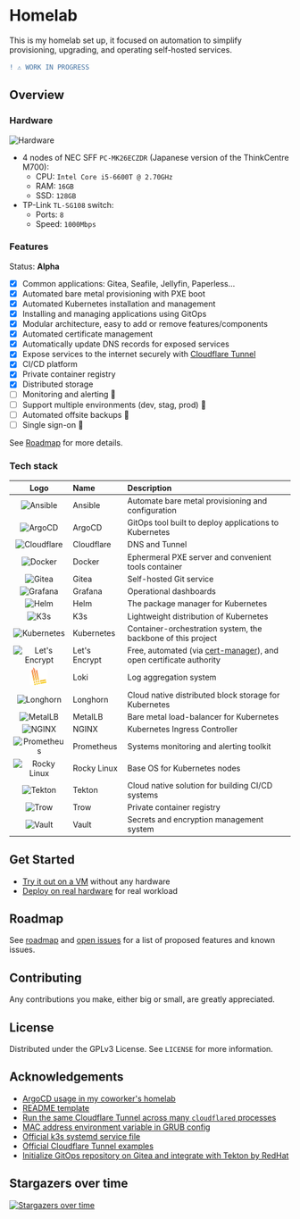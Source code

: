 # Homelab

<!-- ANCHOR: introduction -->

This is my homelab set up, it focused on automation to simplify provisioning, upgrading, and operating self-hosted services.

<!-- ANCHOR_END: introduction -->

```diff
! ⚠️ WORK IN PROGRESS
```

## Overview

### Hardware

![Hardware](https://user-images.githubusercontent.com/27996771/98970963-25137200-2543-11eb-8f2d-f9a2d45756ef.JPG)

- 4 nodes of NEC SFF `PC-MK26ECZDR` (Japanese version of the ThinkCentre M700):
  - CPU: `Intel Core i5-6600T @ 2.70GHz`
  - RAM: `16GB`
  - SSD: `128GB`
- TP-Link `TL-SG108` switch:
  - Ports: `8`
  - Speed: `1000Mbps`

### Features

Status: **Alpha**

- [x] Common applications: Gitea, Seafile, Jellyfin, Paperless...
- [x] Automated bare metal provisioning with PXE boot
- [x] Automated Kubernetes installation and management
- [x] Installing and managing applications using GitOps
- [x] Modular architecture, easy to add or remove features/components
- [x] Automated certificate management
- [x] Automatically update DNS records for exposed services
- [x] Expose services to the internet securely with [Cloudflare Tunnel](https://www.cloudflare.com/products/tunnel/)
- [x] CI/CD platform
- [x] Private container registry
- [x] Distributed storage
- [ ] Monitoring and alerting 🚧
- [ ] Support multiple environments (dev, stag, prod) 🚧
- [ ] Automated offsite backups 🚧
- [ ] Single sign-on 🚧

See [Roadmap](#roadmap) for more details.

### Tech stack

| Logo                                                                                                                                   | Name          | Description                                                                                   |
| :------------------------------------------------------------------------------------------------------------------------------------: | :----------   | :-------------------------------------------------------------------------------------------- |
| <img width="32" alt="Ansible" src="https://simpleicons.org/icons/ansible.svg">                                                         | Ansible       | Automate bare metal provisioning and configuration                                            |
| <img width="32" alt="ArgoCD" src="https://cncf-branding.netlify.app/img/projects/argo/icon/color/argo-icon-color.svg">                 | ArgoCD        | GitOps tool built to deploy applications to Kubernetes                                        |
| <img width="32" alt="Cloudflare" src="https://avatars.githubusercontent.com/u/314135?s=200&v=4">                                       | Cloudflare    | DNS and Tunnel                                                                                |
| <img width="32" alt="Docker" src="https://www.docker.com/sites/default/files/d8/2019-07/Moby-logo.png">                                | Docker        | Ephermeral PXE server and convenient tools container                                          |
| <img width="32" alt="Gitea" src="https://upload.wikimedia.org/wikipedia/commons/b/bb/Gitea_Logo.svg">                                  | Gitea         | Self-hosted Git service                                                                       |
| <img width="32" alt="Grafana" src="https://grafana.com/static/img/menu/grafana2.svg">                                                  | Grafana       | Operational dashboards                                                                        |
| <img width="32" alt="Helm" src="https://cncf-branding.netlify.app/img/projects/helm/icon/color/helm-icon-color.svg">                   | Helm          | The package manager for Kubernetes                                                            |
| <img width="32" alt="K3s" src="https://cncf-branding.netlify.app/img/projects/k3s/icon/color/k3s-icon-color.svg">                      | K3s           | Lightweight distribution of Kubernetes                                                        |
| <img width="32" alt="Kubernetes" src="https://cncf-branding.netlify.app/img/projects/kubernetes/icon/color/kubernetes-icon-color.svg"> | Kubernetes    | Container-orchestration system, the backbone of this project                                  |
| <img width="32" alt="Let's Encrypt" src="https://avatars.githubusercontent.com/u/9289019?s=200&v=4">                                   | Let's Encrypt | Free, automated (via [cert-manager](https://cert-manager.io)), and open certificate authority |
| <img width="32" alt="Loki" src="https://github.com/grafana/loki/blob/main/docs/sources/logo.png?raw=true">                             | Loki          | Log aggregation system                                                                        |
| <img width="32" alt="Longhorn" src="https://cncf-branding.netlify.app/img/projects/longhorn/icon/color/longhorn-icon-color.svg">       | Longhorn      | Cloud native distributed block storage for Kubernetes                                         |
| <img width="32" alt="MetalLB" src="https://avatars.githubusercontent.com/u/60239468?s=200&v=4">                                        | MetalLB       | Bare metal load-balancer for Kubernetes                                                       |
| <img width="32" alt="NGINX" src="https://avatars.githubusercontent.com/u/1412239?s=200&v=4">                                           | NGINX         | Kubernetes Ingress Controller                                                                 |
| <img width="32" alt="Prometheus" src="https://cncf-branding.netlify.app/img/projects/prometheus/icon/color/prometheus-icon-color.svg"> | Prometheus    | Systems monitoring and alerting toolkit                                                       |
| <img width="32" alt="Rocky Linux" src="https://avatars.githubusercontent.com/u/75713131?s=200&v=4">                                    | Rocky Linux   | Base OS for Kubernetes nodes                                                                  |
| <img width="32" alt="Tekton" src="https://avatars.githubusercontent.com/u/47602533?s=200&v=4">                                         | Tekton        | Cloud native solution for building CI/CD systems                                              |
| <img width="32" alt="Trow" src="https://trow.io/trow.png">                                                                             | Trow          | Private container registry                                                                    |
| <img width="32" alt="Vault" src="https://simpleicons.org/icons/vault.svg">                                                             | Vault         | Secrets and encryption management system                                                      |

## Get Started

- [Try it out on a VM](https://homelab.khuedoan.com/try_on_a_vm) without any hardware
- [Deploy on real hardware](https://homelab.khuedoan.com/deployment) for real workload

## Roadmap

See [roadmap](https://homelab.khuedoan.com/roadmap) and [open issues](https://github.com/khuedoan/homelab/issues) for a list of proposed features and known issues.

## Contributing

Any contributions you make, either big or small, are greatly appreciated.

## License

Distributed under the GPLv3 License. See `LICENSE` for more information.

## Acknowledgements

- [ArgoCD usage in my coworker's homelab](https://github.com/locmai/humble)
- [README template](https://github.com/othneildrew/Best-README-Template)
- [Run the same Cloudflare Tunnel across many `cloudflared` processes](https://developers.cloudflare.com/cloudflare-one/tutorials/many-cfd-one-tunnel)
- [MAC address environment variable in GRUB config](https://askubuntu.com/questions/1272400/how-do-i-automate-network-installation-of-many-ubuntu-18-04-systems-with-efi-and)
- [Official k3s systemd service file](https://github.com/k3s-io/k3s/blob/master/k3s.service)
- [Official Cloudflare Tunnel examples](https://github.com/cloudflare/argo-tunnel-examples)
- [Initialize GitOps repository on Gitea and integrate with Tekton by RedHat](https://github.com/redhat-scholars/tekton-tutorial/tree/master/triggers)

## Stargazers over time

[![Stargazers over time](https://starchart.cc/khuedoan/homelab.svg)](https://starchart.cc/khuedoan/homelab)
